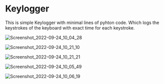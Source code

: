 # Keylogger

This is simple Keylogger with minimal lines of pyhton code.
Which logs the keystrokes of the keyboard with exact time for each keystroke.

![Screenshot_2022-09-24_10_04_28](https://user-images.githubusercontent.com/60318943/192103213-63d987c5-d555-406d-adbd-44be87340022.png)

![Screenshot_2022-09-24_10_21_10](https://user-images.githubusercontent.com/60318943/192103229-ef24753b-45d6-462c-97b1-513248214d57.png)

![Screenshot_2022-09-24_10_21_21](https://user-images.githubusercontent.com/60318943/192103233-da8c0bd0-a837-4169-9ee9-96b5368659dc.png)

![Screenshot_2022-09-24_10_05_49](https://user-images.githubusercontent.com/60318943/192103234-1f0d6e13-7541-493d-9325-d3cb3cfaa3ef.png)

![Screenshot_2022-09-24_10_06_19](https://user-images.githubusercontent.com/60318943/192103238-c389ec5a-d3da-44aa-8af0-6107a9b13312.png)
